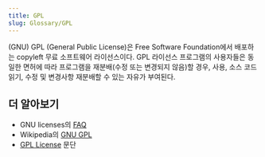 ```yaml
---
title: GPL
slug: Glossary/GPL
---
```

(GNU) GPL (General Public License)은 Free Software Foundation에서 배포하는 copyleft 무료 소프트웨어 라이선스이다. GPL 라이선스 프로그램의 사용자들은 동일한 면허에 따라 프로그램을 재분배(수정 또는 변경되지 않음)할 경우, 사용, 소스 코드 읽기, 수정 및 변경사항 재분배할 수 있는 자유가 부여된다.

## 더 알아보기

- GNU licenses의 [FAQ](http://www.gnu.org/licenses/gpl-faq.html)
- Wikipedia의 [GNU GPL](http://en.wikipedia.org/wiki/GNU_General_Public_License)
- [GPL License](https://gnu.org/licenses/gpl.html) 문단
